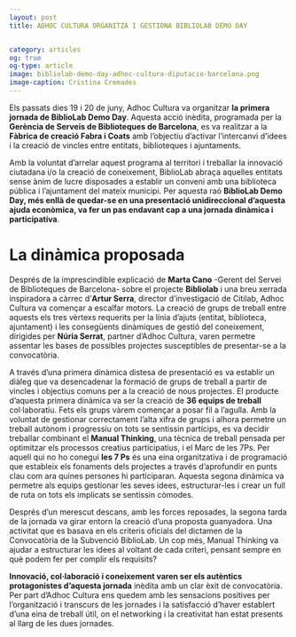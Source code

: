 ```yaml
---
layout: post
title: ADHOC CULTURA ORGANITZA I GESTIONA BIBLIOLAB DEMO DAY 


category: articles 
og: true
og-type: article
image: bibliolab-demo-day-adhoc-cultura-diputacio-barcelona.png
image-caption: Cristina Cremades
---
```


Els passats dies 19 i 20 de juny, Adhoc Cultura va organitzar **la primera jornada de BiblioLab Demo Day**. Aquesta acció inèdita, programada per la **Gerència de Serveis de Biblioteques de Barcelona**, es va realitzar a la **Fàbrica de creació Fabra i Coats** amb l’objectiu d’activar l’intercanvi d’idees i la creació de vincles entre entitats, biblioteques i ajuntaments. 

Amb la voluntat d’arrelar aquest programa al territori i treballar la innovació ciutadana i/o la creació de coneixement, BiblioLab abraça aquelles entitats sense ànim de lucre disposades a establir un conveni amb una biblioteca pública i l’ajuntament del mateix municipi. Per aquesta raó **BiblioLab Demo Day, més enllà de quedar-se en una presentació unidireccional d’aquesta ajuda econòmica, va fer un pas endavant cap a una jornada dinàmica i participativa**. 

# La dinàmica proposada #

Després de la imprescindible explicació de **Marta Cano** -Gerent del Servei de Biblioteques de Barcelona- sobre el projecte **Bibliolab** i una breu xerrada inspiradora a càrrec d’**Artur Serra**, director d’investigació de Citilab, Adhoc Cultura va començar a escalfar motors. La creació de grups de treball entre aquests els tres vèrtexs requerits per la línia d’ajuts (entitat, biblioteca, ajuntament) i les consegüents dinàmiques de gestió del coneixement, dirigides per **Núria Serrat**, partner d’Adhoc Cultura, varen permetre assentar les bases de possibles projectes susceptibles de presentar-se a la convocatòria.

A través d’una primera dinàmica distesa de presentació es va establir un diàleg que va desencadenar la formació de grups de treball a partir de vincles i objectius comuns per a la creació de nous projectes. El producte d’aquesta primera dinàmica va ser la creació de **36 equips de treball** col·laboratiu. Fets els grups vàrem començar a posar fil a l’agulla. Amb la voluntat de gestionar correctament l’alta xifra de grups i alhora permetre un treball autònom i progressiu on tots se sentissin partícips, es va decidir treballar combinant el **Manual Thinking**, una tècnica de treball pensada per optimitzar els processos creatius participatius, i el Marc de les 7Ps. Per aquell qui no ho conegui **les 7 Ps** és una eina organitzativa i de programació que estableix els fonaments dels projectes a través d’aprofundir en punts clau com ara quines persones hi participaran. Aquesta segona dinàmica va permetre als equips gestionar les seves idees, estructurar-les i crear un full de ruta on tots els implicats se sentissin còmodes. 

Després d’un merescut descans, amb les forces reposades, la segona tarda de la jornada va girar entorn la creació d’una proposta guanyadora. Una activitat que es basava en els criteris oficials del dictamen de la Convocatòria de la Subvenció BiblioLab. Un cop més, Manual Thinking va ajudar a estructurar les idees al voltant de cada criteri, pensant sempre en què podem fer per complir els requisits?

**Innovació, col·laboració i coneixement varen ser els autèntics protagonistes d’aquesta jornada** inèdita amb un clar èxit de convocatòria. Per part d’Adhoc Cultura ens quedem amb les sensacions positives per l’organització i transcurs de les jornades i la satisfacció d’haver establert d’una eina de treball útil, on el networking i la creativitat han estat presents al llarg de les dues jornades. 
